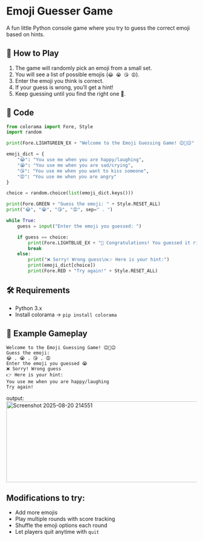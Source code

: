 #  Emoji Guesser Game  

A fun little Python console game where you try to guess the correct emoji based on hints.  

## 🚀 How to Play
1. The game will randomly pick an emoji from a small set.  
2. You will see a list of possible emojis (`😂 😭 😘 😡`).  
3. Enter the emoji you think is correct.  
4. If your guess is wrong, you’ll get a hint!  
5. Keep guessing until you find the right one 🎉.  

## 📂 Code
```python
from colorama import Fore, Style
import random

print(Fore.LIGHTGREEN_EX + "Welcome to the Emoji Guessing Game! 😊🤣😉" + Style.RESET_ALL)

emoji_dict = {
    "😂": "You use me when you are happy/laughing",
    "😭": "You use me when you are sad/crying",
    "😘": "You use me when you want to kiss someone",
    "😡": "You use me when you are angry"
}

choice = random.choice(list(emoji_dict.keys()))

print(Fore.GREEN + "Guess the emoji: " + Style.RESET_ALL)
print("😂", "😭", "😘", "😡", sep=" . ")

while True:
    guess = input("Enter the emoji you guessed: ")

    if guess == choice:
        print(Fore.LIGHTBLUE_EX + "🎉 Congratulations! You guessed it right!" + Style.RESET_ALL)
        break
    else:
        print("❌ Sorry! Wrong guess\n👉 Here is your hint:")
        print(emoji_dict[choice])
        print(Fore.RED + "Try again!" + Style.RESET_ALL)
```

## 🛠 Requirements
- Python 3.x  
- Install colorama → `pip install colorama`  

## 🎯 Example Gameplay
```
Welcome to the Emoji Guessing Game! 😊🤣😉
Guess the emoji: 
😂 . 😭 . 😘 . 😡
Enter the emoji you guessed 😭
❌ Sorry! Wrong guess
👉 Here is your hint:
You use me when you are happy/laughing
Try again!
```
output:
<img width="1532" height="214" alt="Screenshot 2025-08-20 214551" src="https://github.com/user-attachments/assets/4a72bfa2-017e-43e1-b38b-e13c6ce33a7e" />



## Modifications to try:
- Add more emojis 
- Play multiple rounds with score tracking  
- Shuffle the emoji options each round  
- Let players quit anytime with `quit`  
